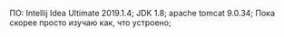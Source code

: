 ПО:
Intellij Idea Ultimate 2019.1.4;
JDK 1.8;
apache tomcat 9.0.34;
Пока скорее просто изучаю как, что устроено;